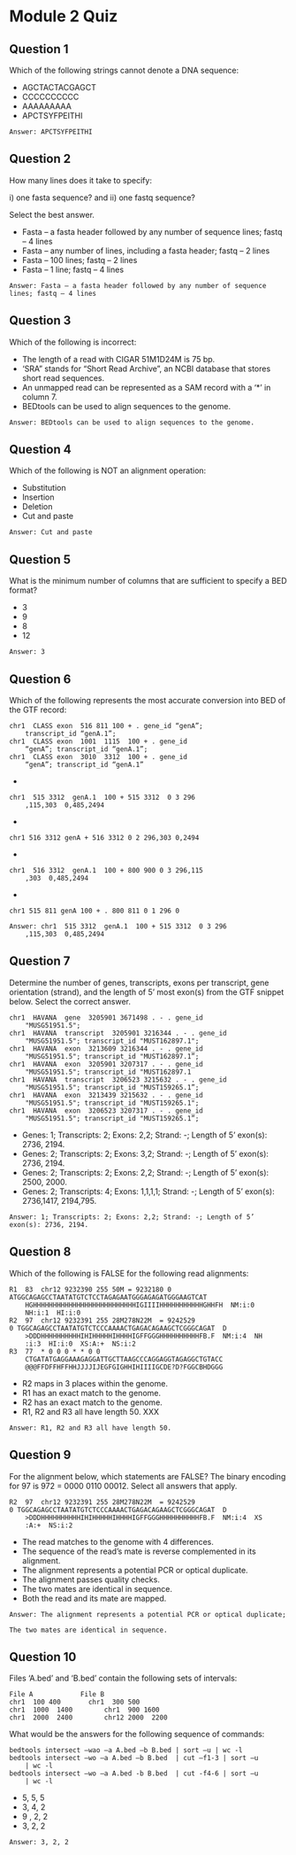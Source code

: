 # Module 2 Quiz

## Question 1
Which of the following strings cannot denote a DNA sequence:
* AGCTACTACGAGCT
* CCCCCCCCCC
* AAAAAAAAA
* APCTSYFPEITHI
```
Answer: APCTSYFPEITHI
```

## Question 2
How many lines does it take to specify:

i) one fasta sequence? and ii) one fastq sequence?

Select the best answer.

* Fasta – a fasta header followed by any number of sequence lines; fastq – 4 lines
* Fasta – any number of lines, including a fasta header; fastq – 2 lines
* Fasta – 100 lines; fastq – 2 lines
* Fasta – 1 line; fastq – 4 lines
```
Answer: Fasta – a fasta header followed by any number of sequence lines; fastq – 4 lines
```

## Question 3
Which of the following is incorrect:
* The length of a read with CIGAR 51M1D24M is 75 bp.
* ‘SRA” stands for “Short Read Archive”, an NCBI database that stores short read sequences.
* An unmapped read can be represented as a SAM record with a ‘*’ in column 7.
* BEDtools can be used to align sequences to the genome.
```
Answer: BEDtools can be used to align sequences to the genome.
```

## Question 4
Which of the following is NOT an alignment operation:
* Substitution
* Insertion
* Deletion
* Cut and paste
```
Answer: Cut and paste
```

## Question 5
What is the minimum number of columns that are sufficient to specify a BED format?
* 3
* 9
* 8
* 12
```
Answer: 3
```

## Question 6
Which of the following represents the most accurate conversion into BED of the GTF record:
```
chr1  CLASS exon  516 811 100 + . gene_id “genA”; 
    transcript_id “genA.1”;
chr1  CLASS exon  1001  1115  100 + . gene_id 
    “genA”; transcript_id “genA.1”;
chr1  CLASS exon  3010  3312  100 + . gene_id 
    “genA”; transcript_id “genA.1”
```
* 
```
chr1  515 3312  genA.1  100 + 515 3312  0 3 296
    ,115,303  0,485,2494
```
*
```
chr1 516 3312 genA + 516 3312 0 2 296,303 0,2494
```
*
```
chr1  516 3312  genA.1  100 + 800 900 0 3 296,115
    ,303  0,485,2494  
```
*
```
chr1 515 811 genA 100 + . 800 811 0 1 296 0
```
```
Answer: chr1  515 3312  genA.1  100 + 515 3312  0 3 296
    ,115,303  0,485,2494
```

## Question 7
Determine the number of genes, transcripts, exons per transcript, gene orientation (strand), and the length of 5’ most exon(s) from the GTF snippet below. Select the correct answer.
```
chr1  HAVANA  gene  3205901 3671498 . - . gene_id 
    "MUSG51951.5"; 
chr1  HAVANA  transcript  3205901 3216344 . - . gene_id 
    "MUSG51951.5"; transcript_id "MUST162897.1"; 
chr1  HAVANA  exon  3213609 3216344 . - . gene_id 
    "MUSG51951.5"; transcript_id "MUST162897.1”;
chr1  HAVANA  exon  3205901 3207317 . - . gene_id 
    "MUSG51951.5"; transcript_id "MUST162897.1
chr1  HAVANA  transcript  3206523 3215632 . - . gene_id 
    "MUSG51951.5"; transcript_id "MUST159265.1”;
chr1  HAVANA  exon  3213439 3215632 . - . gene_id 
    "MUSG51951.5"; transcript_id "MUST159265.1";
chr1  HAVANA  exon  3206523 3207317 . - . gene_id 
    "MUSG51951.5"; transcript_id "MUST159265.1”;
```
* Genes: 1; Transcripts: 2; Exons: 2,2; Strand: -; Length of 5’ exon(s): 2736, 2194.
* Genes: 2; Transcripts: 2; Exons: 3,2; Strand: -; Length of 5’ exon(s): 2736, 2194.
* Genes: 2; Transcripts: 2; Exons: 2,2; Strand: -; Length of 5’ exon(s): 2500, 2000.
* Genes: 2; Transcripts: 4; Exons: 1,1,1,1; Strand: -; Length of 5’ exon(s): 2736,1417, 2194,795.
```
Answer: 1; Transcripts: 2; Exons: 2,2; Strand: -; Length of 5’ exon(s): 2736, 2194.
```

## Question 8
Which of the following is FALSE for the following read alignments:
```
R1  83  chr12 9232390 255 50M = 9232180 0 
ATGGCAGAGCCTAATATGTCTCCTAGAGAATGGGAGAGATGGGAAGTCAT  
    HGHHHHHHHHHHHHHHHHHHHHHHHHHHIGIIIIHHHHHHHHHHHGHHFH  NM:i:0  
    NH:i:1  HI:i:0
R2  97  chr12 9232391 255 28M278N22M  = 9242529
0 TGGCAGAGCCTAATATGTCTCCCAAAACTGAGACAGAAGCTCGGGCAGAT  D
    >DDDHHHHHHHHHHIHIHHHHHIHHHHIGFFGGGHHHHHHHHHHFB.F  NM:i:4  NH
    :i:3  HI:i:0  XS:A:+  NS:i:2
R3  77  * 0 0 0 * * 0 0 
    CTGATATGAGGAAAGAGGATTGCTTAAGCCCAGGAGGTAGAGGCTGTACC  
    @@@FFDFFHFFHHJJJJIJEGFGIGHHIHIIIIGCDE?D?FGGCBHDGGG
```
* R2 maps in 3 places within the genome.
* R1 has an exact match to the genome.
* R2 has an exact match to the genome.
* R1, R2 and R3 all have length 50. XXX
```
Answer: R1, R2 and R3 all have length 50.
```

## Question 9
For the alignment below, which statements are FALSE? The binary encoding for 97 is 972 = 0000 0110 00012. Select all answers that apply.
```
R2  97  chr12 9232391 255 28M278N22M  = 9242529
0 TGGCAGAGCCTAATATGTCTCCCAAAACTGAGACAGAAGCTCGGGCAGAT  D
    >DDDHHHHHHHHHHIHIHHHHHIHHHHIGFFGGGHHHHHHHHHHFB.F  NM:i:4  XS
    :A:+  NS:i:2
```
* The read matches to the genome with 4 differences. 
* The sequence of the read’s mate is reverse complemented in its alignment. 
* The alignment represents a potential PCR or optical duplicate.
* The alignment passes quality checks. 
* The two mates are identical in sequence.
* Both the read and its mate are mapped.
```
Answer: The alignment represents a potential PCR or optical duplicate;

The two mates are identical in sequence.
```

## Question 10
Files ‘A.bed’ and ‘B.bed’ contain the following sets of intervals:
```
File A            File B
chr1  100 400       chr1  300 500
chr1  1000  1400        chr1  900 1600
chr1  2000  2400        chr12 2000  2200
```
What would be the answers for the following sequence of commands: 
```
bedtools intersect –wao –a A.bed –b B.bed | sort –u | wc -l
bedtools intersect –wo –a A.bed –b B.bed  | cut –f1-3 | sort –u 
    | wc -l
bedtools intersect –wo –a A.bed -b B.bed  | cut -f4-6 | sort –u 
    | wc -l
```
* 5, 5, 5
* 3, 4, 2
* 9 , 2, 2
* 3, 2, 2
```
Answer: 3, 2, 2
```
